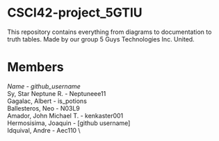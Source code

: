 # CSCI42-project_5GTIU
This repository contains everything from diagrams to documentation to truth tables. Made by our group 5 Guys Technologies Inc. United.

# Members
_Name - github_username_ \
Sy, Star Neptune R. - Neptuneee11 \
Gagalac, Albert - is_potions \
Ballesteros, Neo - N03L9 \
Amador, John Michael T. - kenkaster001 \
Hermosisima, Joaquin - [github username] \
Idquival, Andre - Aec110 \
